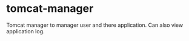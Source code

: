 # tomcat-manager
Tomcat manager to manager user and there application. Can also view application log.
